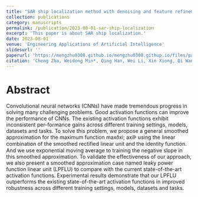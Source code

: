 ```yaml
---
title: "SAR ship localization method with denoising and feature refinement"
collection: publications
category: manuscripts
permalink: /publication/2023-08-01-sar-ship-localization
excerpt: 'This paper is about SAR ship localization.'
date: 2023-08-01
venue: 'Engineering Applications of Artificial Intelligence'
slidesurl: ''
paperurl: 'https://mengzhu0308.github.io/mengzhu0308.githup.io/files/papers/2023-08-01-sar-ship-localization.pdf'
citation: 'Cheng Zha, Weidong Min*, Qing Han, Wei Li, Xin Xiong, Qi Wang, Meng Zhu. SAR ship localization method with denoising and feature refinement. Engineering Applications of Artificial Intelligence, 2023, 123: 1-13. DOI: 10.1016/j.engappai.2023.106444.'
---
```


# Abstract

Convolutional neural networks (CNNs) have made tremendous progress in solving many challenging problems. Good activation functions can improve the performance of CNNs. The existing activation functions exhibit inconsistent per-formance gains across different training settings, models, datasets and tasks. To solve this problem, we propose a general smoothed approximation for the maximum function maxðxi; axiÞ using the linear combination of the smoothed rectiﬁed linear unit and the identity function. And we use exponential moving average to training the negative slope in this smoothed approximation. To validate the effectiveness of our approach, we also present a smoothed approximation case named leaky power function linear unit (LPFLU) to compare with the current state-of-the-art activation functions. Experimental results demonstrate that our LPFLU outperforms the existing state-of-the-art activation functions in improved robustness across different training settings, models, datasets and tasks.